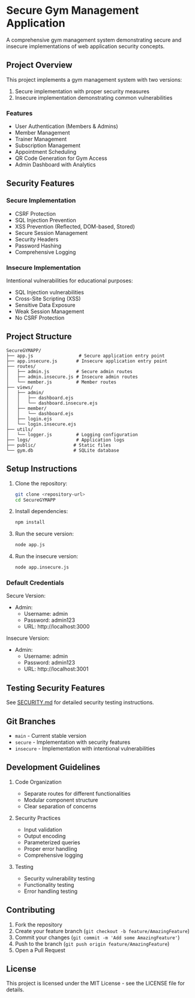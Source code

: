 # Secure Gym Management Application

A comprehensive gym management system demonstrating secure and insecure implementations of web application security concepts.

## Project Overview

This project implements a gym management system with two versions:
1. Secure implementation with proper security measures
2. Insecure implementation demonstrating common vulnerabilities

### Features

- User Authentication (Members & Admins)
- Member Management
- Trainer Management
- Subscription Management
- Appointment Scheduling
- QR Code Generation for Gym Access
- Admin Dashboard with Analytics

## Security Features

### Secure Implementation
- CSRF Protection
- SQL Injection Prevention
- XSS Prevention (Reflected, DOM-based, Stored)
- Secure Session Management
- Security Headers
- Password Hashing
- Comprehensive Logging

### Insecure Implementation
Intentional vulnerabilities for educational purposes:
- SQL Injection vulnerabilities
- Cross-Site Scripting (XSS)
- Sensitive Data Exposure
- Weak Session Management
- No CSRF Protection

## Project Structure

```
SecureGYMAPP/
├── app.js                 # Secure application entry point
├── app.insecure.js       # Insecure application entry point
├── routes/
│   ├── admin.js          # Secure admin routes
│   ├── admin.insecure.js # Insecure admin routes
│   └── member.js         # Member routes
├── views/
│   ├── admin/
│   │   ├── dashboard.ejs
│   │   └── dashboard.insecure.ejs
│   ├── member/
│   │   └── dashboard.ejs
│   ├── login.ejs
│   └── login.insecure.ejs
├── utils/
│   └── logger.js         # Logging configuration
├── logs/                 # Application logs
├── public/              # Static files
└── gym.db               # SQLite database
```

## Setup Instructions

1. Clone the repository:
   ```bash
   git clone <repository-url>
   cd SecureGYMAPP
   ```

2. Install dependencies:
   ```bash
   npm install
   ```

3. Run the secure version:
   ```bash
   node app.js
   ```

4. Run the insecure version:
   ```bash
   node app.insecure.js
   ```

### Default Credentials

Secure Version:
- Admin:
  - Username: admin
  - Password: admin123
  - URL: http://localhost:3000

Insecure Version:
- Admin:
  - Username: admin
  - Password: admin123
  - URL: http://localhost:3001

## Testing Security Features

See [SECURITY.md](SECURITY.md) for detailed security testing instructions.

## Git Branches

- `main` - Current stable version
- `secure` - Implementation with security features
- `insecure` - Implementation with intentional vulnerabilities

## Development Guidelines

1. Code Organization
   - Separate routes for different functionalities
   - Modular component structure
   - Clear separation of concerns

2. Security Practices
   - Input validation
   - Output encoding
   - Parameterized queries
   - Proper error handling
   - Comprehensive logging

3. Testing
   - Security vulnerability testing
   - Functionality testing
   - Error handling testing

## Contributing

1. Fork the repository
2. Create your feature branch (`git checkout -b feature/AmazingFeature`)
3. Commit your changes (`git commit -m 'Add some AmazingFeature'`)
4. Push to the branch (`git push origin feature/AmazingFeature`)
5. Open a Pull Request

## License

This project is licensed under the MIT License - see the LICENSE file for details.
